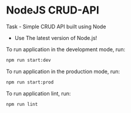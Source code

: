 # NodeJS CRUD-API

Task - Simple CRUD API built using Node

- Use The latest version of Node.js!

To run application in the development mode, run:

```bash
npm run start:dev
```

To run application in the production mode, run:

```bash
npm run start:prod
```

To run application lint, run:

```bash
npm run lint
```
